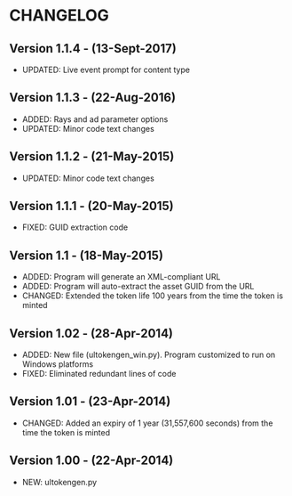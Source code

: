 # CHANGELOG


## Version 1.1.4 - (13-Sept-2017)
* UPDATED: Live event prompt for content type

## Version 1.1.3 - (22-Aug-2016)
* ADDED: Rays and ad parameter options
* UPDATED: Minor code text changes

## Version 1.1.2 - (21-May-2015)
* UPDATED: Minor code text changes

## Version 1.1.1 - (20-May-2015)
* FIXED: GUID extraction code

## Version 1.1 - (18-May-2015)
* ADDED: Program will generate an XML-compliant URL
* ADDED: Program will auto-extract the asset GUID from the URL
* CHANGED: Extended the token life 100 years from the time the token is minted

## Version 1.02 - (28-Apr-2014)
* ADDED: New file (ultokengen_win.py). Program customized to run on Windows platforms
* FIXED: Eliminated redundant lines of code

## Version 1.01 - (23-Apr-2014)
* CHANGED: Added an expiry of 1 year (31,557,600 seconds) from the time the token is minted

## Version 1.00 - (22-Apr-2014)
* NEW: ultokengen.py
